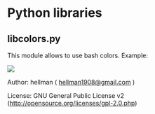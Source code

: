 Python libraries
====================

libcolors.py
---------------------

This module allows to use bash colors.
Example:

<img  src="http://dl.dropbox.com/u/8748250/libcolors_screen.png">

Author: hellman ( hellman1908@gmail.com )

License: GNU General Public License v2 (http://opensource.org/licenses/gpl-2.0.php)
